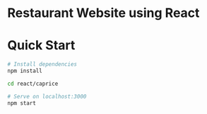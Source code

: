 # Restaurant Website using React


# Quick Start
``` bash
# Install dependencies
npm install

cd react/caprice

# Serve on localhost:3000
npm start

```

